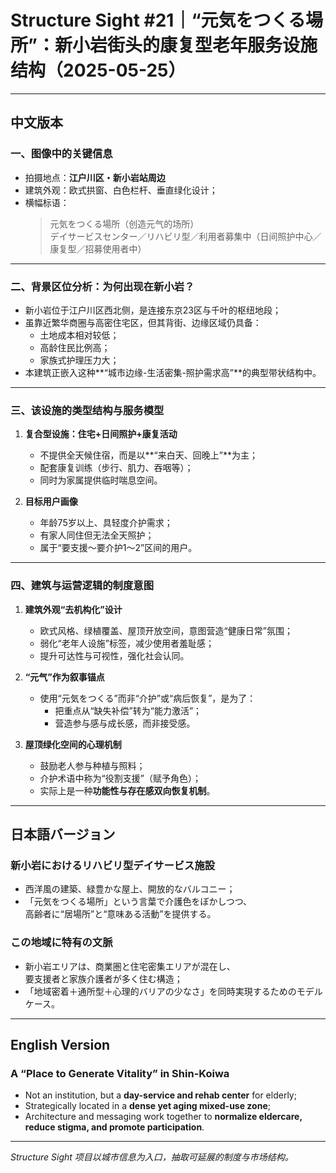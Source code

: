 # Structure Sight #21｜“元気をつくる場所”：新小岩街头的康复型老年服务设施结构（2025-05-25）

---

## 中文版本

### 一、图像中的关键信息

- 拍摄地点：**江户川区・新小岩站周边**
- 建筑外观：欧式拱窗、白色栏杆、垂直绿化设计；
- 横幅标语：
  > 元気をつくる場所（创造元气的场所）  
  > デイサービスセンター／リハビリ型／利用者募集中（日间照护中心／康复型／招募使用者中）

---

### 二、背景区位分析：为何出现在新小岩？

- 新小岩位于江户川区西北侧，是连接东京23区与千叶的枢纽地段；
- 虽靠近繁华商圈与高密住宅区，但其背街、边缘区域仍具备：
  - 土地成本相对较低；
  - 高龄住民比例高；
  - 家族式护理压力大；
- 本建筑正嵌入这种**“城市边缘-生活密集-照护需求高”**的典型带状结构中。

---

### 三、该设施的类型结构与服务模型

1. **复合型设施：住宅+日间照护+康复活动**
   - 不提供全天候住宿，而是以**“来白天、回晚上”**为主；
   - 配套康复训练（步行、肌力、吞咽等）；
   - 同时为家属提供临时喘息空间。

2. **目标用户画像**
   - 年龄75岁以上、具轻度介护需求；
   - 有家人同住但无法全天照护；
   - 属于“要支援～要介护1～2”区间的用户。

---

### 四、建筑与运营逻辑的制度意图

1. **建筑外观“去机构化”设计**
   - 欧式风格、绿植覆盖、屋顶开放空间，意图营造“健康日常”氛围；
   - 弱化“老年人设施”标签，减少使用者羞耻感；
   - 提升可达性与可视性，强化社会认同。

2. **“元气”作为叙事锚点**
   - 使用“元気をつくる”而非“介护”或“病后恢复”，是为了：
     - 把重点从“缺失补偿”转为“能力激活”；
     - 营造参与感与成长感，而非接受感。

3. **屋顶绿化空间的心理机制**
   - 鼓励老人参与种植与照料；
   - 介护术语中称为“役割支援”（赋予角色）；
   - 实际上是一种**功能性与存在感双向恢复机制**。

---

## 日本語バージョン

### 新小岩におけるリハビリ型デイサービス施設

- 西洋風の建築、緑豊かな屋上、開放的なバルコニー；
- 「元気をつくる場所」という言葉で介護色をぼかしつつ、  
  高齢者に“居場所”と“意味ある活動”を提供する。

### この地域に特有の文脈

- 新小岩エリアは、商業圏と住宅密集エリアが混在し、  
  要支援者と家族介護者が多く住む構造；
- 「地域密着＋通所型＋心理的バリアの少なさ」を同時実現するためのモデルケース。

---

## English Version

### A “Place to Generate Vitality” in Shin-Koiwa

- Not an institution, but a **day-service and rehab center** for elderly;
- Strategically located in a **dense yet aging mixed-use zone**;
- Architecture and messaging work together to **normalize eldercare, reduce stigma, and promote participation**.

---

*Structure Sight 项目以城市信息为入口，抽取可延展的制度与市场结构。*
